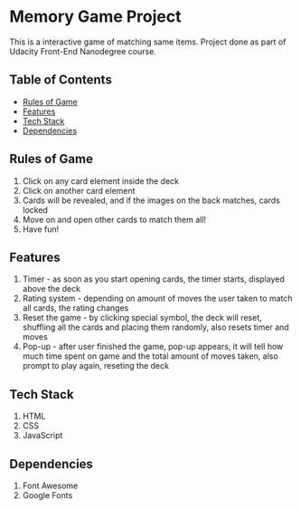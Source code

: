 # Memory Game Project

This is a interactive game of matching same items. Project done as part of Udacity Front-End Nanodegree course.

## Table of Contents

* [Rules of Game](#instructions)
* [Features](#features)
* [Tech Stack](#tech-stack)
* [Dependencies](#dependencies)

## Rules of Game

1. Click on any card element inside the deck
2. Click on another card element
3. Cards will be revealed, and if the images on the back matches, cards locked
4. Move on and open other cards to match them all!
5. Have fun!

## Features

1. Timer - as soon as you start opening cards, the timer starts, displayed above the deck
2. Rating system - depending on amount of moves the user taken to match all cards, the rating changes
3. Reset the game - by clicking special symbol, the deck will reset, shuffling all the cards and placing them randomly, also resets timer and moves
4. Pop-up - after user finished the game, pop-up appears, it will tell how much time spent on game and the total amount of moves taken, also prompt to play again, reseting the deck

## Tech Stack

1. HTML
2. CSS
3. JavaScript

## Dependencies

1. Font Awesome
2. Google Fonts